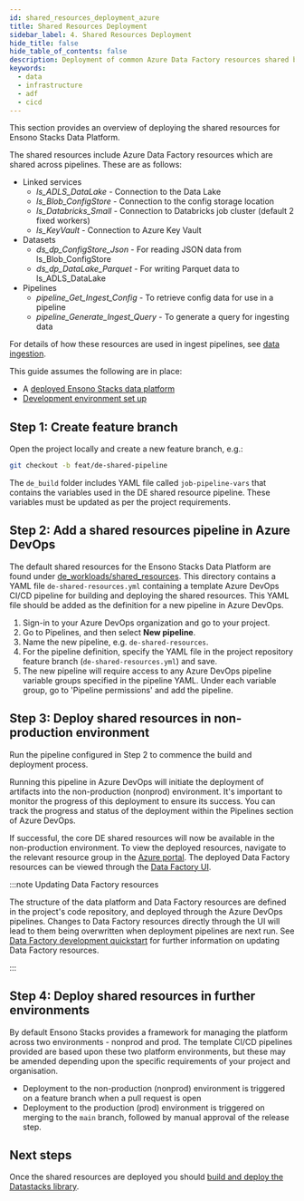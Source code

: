 ```yaml
---
id: shared_resources_deployment_azure
title: Shared Resources Deployment
sidebar_label: 4. Shared Resources Deployment
hide_title: false
hide_table_of_contents: false
description: Deployment of common Azure Data Factory resources shared by data pipelines
keywords:
  - data
  - infrastructure
  - adf
  - cicd
---
```


This section provides an overview of deploying the shared resources for Ensono Stacks Data Platform.

The shared resources include Azure Data Factory resources which are shared across pipelines. These are as follows:

* Linked services
    * _ls_ADLS_DataLake_ - Connection to the Data Lake
    * _ls_Blob_ConfigStore_ - Connection to the config storage location
    * _ls_Databricks_Small_ - Connection to Databricks job cluster (default 2 fixed workers)
    * _ls_KeyVault_ - Connection to Azure Key Vault
* Datasets
    * _ds_dp_ConfigStore_Json_ - For reading JSON data from ls_Blob_ConfigStore
    * _ds_dp_DataLake_Parquet_ - For writing Parquet data to ls_ADLS_DataLake
* Pipelines
    * _pipeline_Get_Ingest_Config_ - To retrieve config data for use in a pipeline
    * _pipeline_Generate_Ingest_Query_ - To generate a query for ingesting data

For details of how these resources are used in ingest pipelines, see [data ingestion](../data_engineering/ingest_data_azure.md).

This guide assumes the following are in place:

* A [deployed Ensono Stacks data platform](core_data_platform_deployment_azure.md)
* [Development environment set up](dev_quickstart_data_azure.md)

## Step 1: Create feature branch

Open the project locally and create a new feature branch, e.g.:

```bash
git checkout -b feat/de-shared-pipeline
```

The `de_build` folder includes YAML file called `job-pipeline-vars` that contains the variables used in the DE shared resource pipeline. These variables must be updated as per the project requirements.

## Step 2: Add a shared resources pipeline in Azure DevOps

The default shared resources for the Ensono Stacks Data Platform are found under [de_workloads/shared_resources](https://github.com/ensono/stacks-azure-data/tree/main/de_workloads/shared_resources). This directory contains a YAML file `de-shared-resources.yml` containing a template Azure DevOps CI/CD pipeline for building and deploying the shared resources.
This YAML file should be added as the definition for a new pipeline in Azure DevOps.

1. Sign-in to your Azure DevOps organization and go to your project.
2. Go to Pipelines, and then select **New pipeline**.
3. Name the new pipeline, e.g. `de-shared-resources`.
4. For the pipeline definition, specify the YAML file in the project repository feature branch (`de-shared-resources.yml`) and save.
5. The new pipeline will require access to any Azure DevOps pipeline variable groups specified in the pipeline YAML. Under each variable group, go to 'Pipeline permissions' and add the pipeline.

## Step 3: Deploy shared resources in non-production environment

Run the pipeline configured in Step 2 to commence the build and deployment process.

Running this pipeline in Azure DevOps will initiate the deployment of artifacts into the non-production (nonprod) environment. It's important to monitor the progress of this deployment to ensure its success. You can track the progress and status of the deployment within the Pipelines section of Azure DevOps.

If successful, the core DE shared resources will now be available in the non-production environment. To view the deployed resources, navigate to the relevant resource group in the [Azure portal](https://portal.azure.com/). The deployed Data Factory resources can be viewed through the [Data Factory UI](https://adf.azure.com/).

:::note Updating Data Factory resources

The structure of the data platform and Data Factory resources are defined in the project's code repository, and deployed through the Azure DevOps pipelines. Changes to Data Factory resources directly through the UI will lead to them being overwritten when deployment pipelines are next run. See [Data Factory development quickstart](../getting_started/dev_quickstart_data_azure.md#azure-data-factory-development) for further information on updating Data Factory resources.

:::

## Step 4: Deploy shared resources in further environments

By default Ensono Stacks provides a framework for managing the platform across two environments - nonprod and prod.
The template CI/CD pipelines provided are based upon these two platform environments, but these may be amended depending upon the specific requirements of your project and organisation.

* Deployment to the non-production (nonprod) environment is triggered on a feature branch when a pull request is open
* Deployment to the production (prod) environment is triggered on merging to the `main` branch, followed by manual approval of the release step.

## Next steps

Once the shared resources are deployed you should [build and deploy the Datastacks library](./datastacks_deployment_azure.md).
